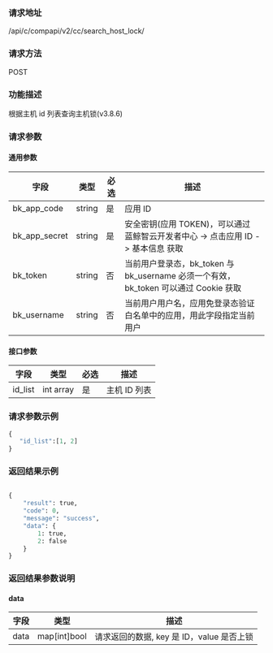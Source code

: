 
### 请求地址

/api/c/compapi/v2/cc/search_host_lock/



### 请求方法

POST


### 功能描述

根据主机 id 列表查询主机锁(v3.8.6)

### 请求参数


#### 通用参数

| 字段 | 类型 | 必选 |  描述 |
|-----------|------------|--------|------------|
| bk_app_code  |  string    | 是 | 应用 ID     |
| bk_app_secret|  string    | 是 | 安全密钥(应用 TOKEN)，可以通过 蓝鲸智云开发者中心 -&gt; 点击应用 ID -&gt; 基本信息 获取 |
| bk_token     |  string    | 否 | 当前用户登录态，bk_token 与 bk_username 必须一个有效，bk_token 可以通过 Cookie 获取 |
| bk_username  |  string    | 否 | 当前用户用户名，应用免登录态验证白名单中的应用，用此字段指定当前用户 |

#### 接口参数

| 字段                |  类型       | 必选   |  描述                            |
|---------------------|-------------|--------|----------------------------------|
|id_list| int array| 是|主机 ID 列表|


### 请求参数示例

```python
{
   "id_list":[1, 2]
}
```

### 返回结果示例

```python

{
    "result": true,
    "code": 0,
    "message": "success",
    "data": {
        1: true,
        2: false
    }
}
```

### 返回结果参数说明

#### data
| 字段      | 类型      | 描述         |
|-----------|-----------|--------------|
| data | map[int]bool | 请求返回的数据, key 是 ID，value 是否上锁 |